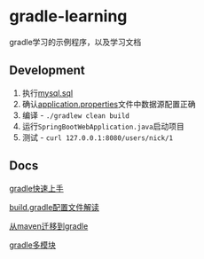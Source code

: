 # gradle-learning
gradle学习的示例程序，以及学习文档

## Development
1. 执行[mysql.sql](mysql.sql)
2. 确认[application.properties](gradle-web/src/main/resources/application.properties)文件中数据源配置正确
3. 编译 - `./gradlew clean build`
4. 运行`SpringBootWebApplication.java`启动项目
5. 测试 - `curl 127.0.0.1:8080/users/nick/1`

## Docs
[gradle快速上手](gradle-docs/src/docs/gradle快速上手.md)

[build.gradle配置文件解读](gradle-docs/src/docs/build.gradle配置文件解读.md)

[从maven迁移到gradle](gradle-docs/src/docs/从maven迁移到gradle.md)

[gradle多模块](gradle-docs/src/docs/gradle多模块.md)